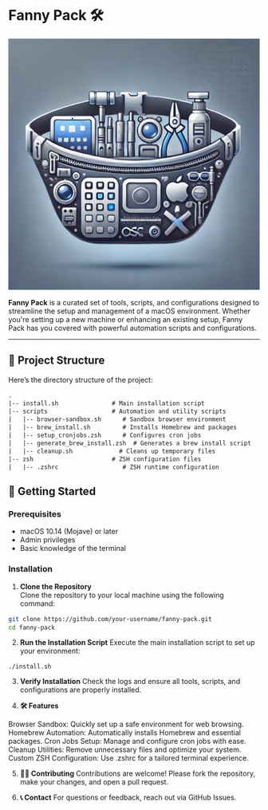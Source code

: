 # Fanny Pack 🛠️  
![Project Logo](./assets/logo.webp)

**Fanny Pack** is a curated set of tools, scripts, and configurations designed to streamline the setup and management of a macOS environment. Whether you're setting up a new machine or enhancing an existing setup, Fanny Pack has you covered with powerful automation scripts and configurations.

---

## 📂 Project Structure

Here’s the directory structure of the project:

```plaintext
.
|-- install.sh               # Main installation script
|-- scripts                  # Automation and utility scripts
|   |-- browser-sandbox.sh      # Sandbox browser environment
|   |-- brew_install.sh         # Installs Homebrew and packages
|   |-- setup_cronjobs.zsh      # Configures cron jobs
|   |-- generate_brew_install.zsh  # Generates a brew install script
|   |-- cleanup.sh             # Cleans up temporary files
|-- zsh                      # ZSH configuration files
|   |-- .zshrc                  # ZSH runtime configuration
```

## 🚀 Getting Started

### Prerequisites
- macOS 10.14 (Mojave) or later
- Admin privileges
- Basic knowledge of the terminal

### Installation

1. **Clone the Repository**  
   Clone the repository to your local machine using the following command:
```bash
git clone https://github.com/your-username/fanny-pack.git
cd fanny-pack
```

2. **Run the Installation Script**
Execute the main installation script to set up your environment:

```
./install.sh
```

3. **Verify Installation**
Check the logs and ensure all tools, scripts, and configurations are properly installed.

4. **🛠️ Features**

Browser Sandbox: Quickly set up a safe environment for web browsing.
Homebrew Automation: Automatically installs Homebrew and essential packages.
Cron Jobs Setup: Manage and configure cron jobs with ease.
Cleanup Utilities: Remove unnecessary files and optimize your system.
Custom ZSH Configuration: Use .zshrc for a tailored terminal experience.

5. **🧑‍💻 Contributing**
Contributions are welcome! Please fork the repository, make your changes, and open a pull request.


6. **📞 Contact**
For questions or feedback, reach out via GitHub Issues.
